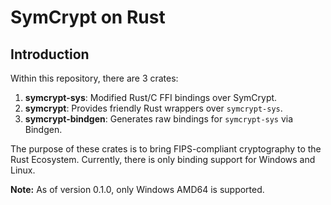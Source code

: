 # SymCrypt on Rust

## Introduction

Within this repository, there are 3 crates:

1. **symcrypt-sys**: Modified Rust/C FFI bindings over SymCrypt.
2. **symcrypt**: Provides friendly Rust wrappers over `symcrypt-sys`.
3. **symcrypt-bindgen**: Generates raw bindings for `symcrypt-sys` via Bindgen.

The purpose of these crates is to bring FIPS-compliant cryptography to the Rust Ecosystem. Currently, there is only binding support for Windows and Linux.

**Note:** As of version 0.1.0, only Windows AMD64 is supported.
